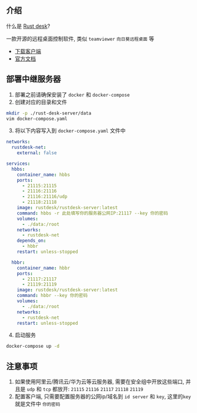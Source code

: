 ## 介绍

什么是 [Rust desk](https://rustdesk.com/)?

一款开源的远程桌面控制软件, 类似 `teamviewer` `向日葵远程桌面` 等

- [下载客户端](https://github.com/rustdesk/rustdesk/releases)
- [官方文档](https://rustdesk.com/docs/en/)

## 部署中继服务器

1. 部署之前请确保安装了 `docker` 和 `docker-compose`
2. 创建对应的目录和文件

```sh
mkdir -p ./rust-desk-server/data
vim docker-compose.yaml
```

3. 将以下内容写入到 `docker-compose.yaml` 文件中

```yaml
networks:
  rustdesk-net:
    external: false

services:
  hbbs:
    container_name: hbbs
    ports:
      - 21115:21115
      - 21116:21116
      - 21116:21116/udp
      - 21118:21118
    image: rustdesk/rustdesk-server:latest
    command: hbbs -r 此处填写你的服务器公网IP:21117 --key 你的密码
    volumes:
      - ./data:/root
    networks:
      - rustdesk-net
    depends_on:
      - hbbr
    restart: unless-stopped

  hbbr:
    container_name: hbbr
    ports:
      - 21117:21117
      - 21119:21119
    image: rustdesk/rustdesk-server:latest
    command: hbbr --key 你的密码
    volumes:
      - ./data:/root
    networks:
      - rustdesk-net
    restart: unless-stopped
```

4. 启动服务

```sh
docker-compose up -d
```

## 注意事项

1. 如果使用阿里云/腾讯云/华为云等云服务器, 需要在安全组中开放这些端口, 并且是 `udp` 和 `tcp` 都放开: `21115` `21116` `21117` `21118` `21119`
2. 配置客户端, 只需要配置服务器的公网ip/域名到 `id server` 和 `key`, 这里的`key` 就是文件中 `你的密码`
